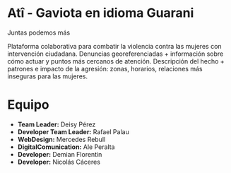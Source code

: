 Atî - Gaviota en idioma Guarani
=======

Juntas podemos más

Plataforma colaborativa para combatir la violencia contra las mujeres con intervención ciudadana. Denuncias georeferenciadas + información sobre cómo actuar y puntos más cercanos de atención. Descripción del hecho + patrones e impacto de la agresión: zonas, horarios, relaciones más inseguras para las mujeres.


Equipo
=======

* **Team Leader:** Deisy Pérez
* **Developer Team Leader:** Rafael Palau
* **WebDesign:** Mercedes Rebull
* **DigitalComunication:** Ale Peralta
* **Developer:** Demian Florentin 
* **Developer:** Nicolás Cáceres 
